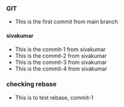 ### GIT
* This is the first commit from main branch

#### sivakumar
* This is the commit-1 from sivakumar
* This is the commit-2 from sivakumar
* This is the commit-3 from sivakumar
* This is the commit-4 from sivakumar

### checking rebase
* This is to test rebase, commit-1